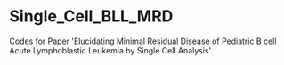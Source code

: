 # Single_Cell_BLL_MRD
Codes for Paper 'Elucidating Minimal Residual Disease of Pediatric B cell Acute Lymphoblastic Leukemia by Single Cell Analysis'.
